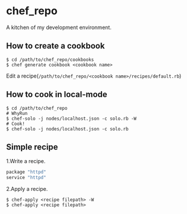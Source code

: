 # chef_repo

A kitchen of my development environment.

## How to create a cookbook

```
$ cd /path/to/chef_repo/cookbooks
$ chef generate cookbook <cookbook name>
```

Edit a recipe(`/path/to/chef_repo/<cookbook name>/recipes/default.rb`)

## How to cook in local-mode

```
$ cd /path/to/chef_repo
# WhyRun
$ chef-solo -j nodes/localhost.json -c solo.rb -W
# Cook!
$ chef-solo -j nodes/localhost.json -c solo.rb 
```

## Simple recipe

1.Write a recipe.
```~/chef_repo/server.rb
package "httpd"
service "httpd"
```
2.Apply a recipe.
```
$ chef-apply <recipe filepath> -W
$ chef-apply <recipe filepath>
```
